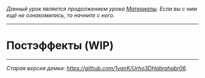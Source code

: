 *Данный урок является продолжением урока [Материалы](https://github.com/urho3d-learn/materials). Если вы с ним ещё не ознакомились, то начните с него.*

---

# Постэффекты (WIP)

---

*Старая версия демки: <https://github.com/1vanK/Urho3DHabrahabr06>.*

